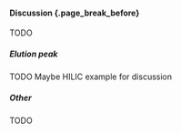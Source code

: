 #### Discussion {.page_break_before}

TODO

##### Elution peak

TODO Maybe HILIC example for discussion

##### Other

TODO
